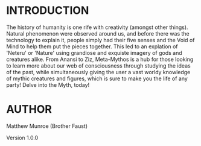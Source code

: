 # INTRODUCTION

The history of humanity is one rife with creativity (amongst other things). Natural phenomenon were observed around us, and before there was the technology to explain it, people simply had their five senses and the Void of Mind to help them put the pieces together.
This led to an explation of 'Neteru' or 'Nature' using grandiose and exquiste imagery of gods and creatures alike. From Anansi to Ziz, Meta-Mythos is a hub for those looking to learn more about our web of consciousness through studying the ideas of the past, while simultaneously giving the user a vast worldy knowledge of mythic creatures and figures, which is sure to make you the life of any party! 
Delve into the Myth, today!

# AUTHOR

Matthew Munroe (Brother Faust)

Version 1.0.0
